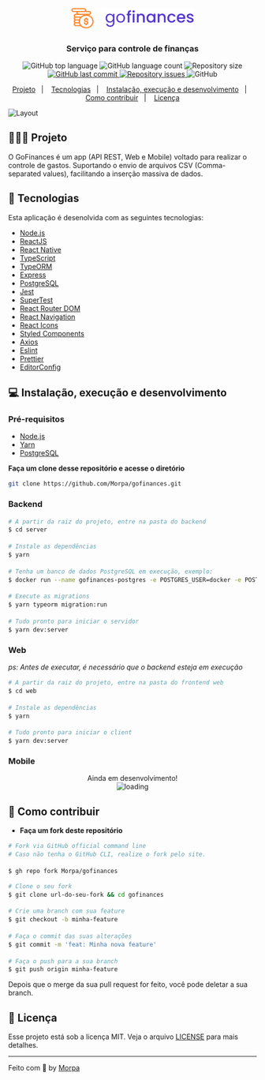 <h1 align="center">
  <img src=".github/logo.svg" alt="GoFinances" width="250px">
</h1>

<h3 align="center">
  Serviço para controle de finanças
</h3>

<p align="center">
  <img alt="GitHub top language" src="https://img.shields.io/github/languages/top/Morpa/gofinances">
  
  <img alt="GitHub language count" src="https://img.shields.io/github/languages/count/Morpa/gofinances">
  
  <img alt="Repository size" src="https://img.shields.io/github/repo-size/Morpa/gofinances">
  
  <a href="https://github.com/Morpa/gofinances/commits/master">
    <img alt="GitHub last commit" src="https://img.shields.io/github/last-commit/Morpa/gofinances">
  </a>
  
  <a href="https://github.com/Morpa/gofinances/issues">
    <img alt="Repository issues" src="https://img.shields.io/github/issues/Morpa/gofinances">
  </a>
  
  <img alt="GitHub" src="https://img.shields.io/github/license/Morpa/gofinances">
</p>

<p align="center">
  <a href="#-projeto">Projeto</a>&nbsp;&nbsp;&nbsp;|&nbsp;&nbsp;&nbsp;
  <a href="#-tecnologias">Tecnologias</a>&nbsp;&nbsp;&nbsp;|&nbsp;&nbsp;&nbsp;
  <a href="#-instalação-execução-e-desenvolvimento">Instalação, execução e desenvolvimento</a>&nbsp;&nbsp;&nbsp;|&nbsp;&nbsp;&nbsp;
  <a href="#-como-contribuir">Como contribuir</a>&nbsp;&nbsp;&nbsp;|&nbsp;&nbsp;&nbsp;
  <a href="#-licença">Licença</a>
</p>

<!-- <p id="insomniaButton" align="center">
  <a href="" target="_blank">
    <img src="https://insomnia.rest/images/run.svg" alt="Run in Insomnia">
  </a>
</p> -->

<img alt="Layout" src="https://res.cloudinary.com/morpa/image/upload/v1587469447/MyFiles/Captura_de_ecra%CC%83_2020-04-21_a%CC%80s_12.40.39_ck2xok.png">

## 👨🏻‍💻 Projeto

O GoFinances é um app (API REST, Web e Mobile) voltado para realizar o controle de gastos. Suportando o envio de arquivos CSV (Comma-separated values), facilitando a inserção massiva de dados.

## 🚀 Tecnologias

Esta aplicação é desenolvida com as seguintes tecnologias:

- [Node.js](https://nodejs.org/)
- [ReactJS](https://reactjs.org/)
- [React Native](https://reactnative.dev/)
- [TypeScript](https://www.typescriptlang.org/)
- [TypeORM](https://typeorm.io/#/)
- [Express](https://expressjs.com/pt-br/)
- [PostgreSQL](https://www.postgresql.org/)
- [Jest](https://jestjs.io/)
- [SuperTest](https://github.com/visionmedia/supertest)
- [React Router DOM](https://reacttraining.com/react-router/)
- [React Navigation](https://reactnavigation.org/)
- [React Icons](https://react-icons.netlify.com/#/)
- [Styled Components](https://styled-components.com/)
- [Axios](https://github.com/axios/axios)
- [Eslint](https://eslint.org/)
- [Prettier](https://prettier.io/)
- [EditorConfig](https://editorconfig.org/)

## 💻 Instalação, execução e desenvolvimento

<!-- Importe o arquivo `Insomnia.json` no Insomnia ou clique no botão [Run in Insomnia](#insomniaButton) -->

### Pré-requisitos

- [Node.js](https://nodejs.org/en/)
- [Yarn](https://yarnpkg.com/)
- [PostgreSQL](https://www.postgresql.org/)

**Faça um clone desse repositório e acesse o diretório**

```bash
git clone https://github.com/Morpa/gofinances.git
```

### Backend

```bash
# A partir da raiz do projeto, entre na pasta do backend
$ cd server

# Instale as dependências
$ yarn

# Tenha um banco de dados PostgreSQL em execução, exemplo:
$ docker run --name gofinances-postgres -e POSTGRES_USER=docker -e POSTGRES_PASSWORD=docker -e POSTGRES_DB=gofinances -p 5432:5432 -d postgres

# Execute as migrations
$ yarn typeorm migration:run

# Tudo pronto para iniciar o servidor
$ yarn dev:server
```

### Web

_ps: Antes de executar, é necessário que o backend esteja em execução_

```bash
# A partir da raiz do projeto, entre na pasta do frontend web
$ cd web

# Instale as dependências
$ yarn

# Tudo pronto para iniciar o client
$ yarn dev:server
```

### Mobile

<!-- _ps: Antes de executar, lembre-se de iniciar o backend deste projeto_ -->

<p align="center">
 Ainda em desenvolvimento!
 <br />
 <img src="https://media.giphy.com/media/3oEjI6SIIHBdRxXI40/giphy.gif" alt="loading">
</p>

## 🤔 Como contribuir

- **Faça um fork deste repositório**

```bash
# Fork via GitHub official command line
# Caso não tenha o GitHub CLI, realize o fork pelo site.

$ gh repo fork Morpa/gofinances
```

```bash
# Clone o seu fork
$ git clone url-do-seu-fork && cd gofinances

# Crie uma branch com sua feature
$ git checkout -b minha-feature

# Faça o commit das suas alterações
$ git commit -m 'feat: Minha nova feature'

# Faça o push para a sua branch
$ git push origin minha-feature
```

Depois que o merge da sua pull request for feito, você pode deletar a sua branch.

## 📝 Licença

Esse projeto está sob a licença MIT. Veja o arquivo [LICENSE](LICENSE) para mais detalhes.

---

Feito com 💜 by [Morpa](https://www.linkedin.com/in/andremorpanini/)